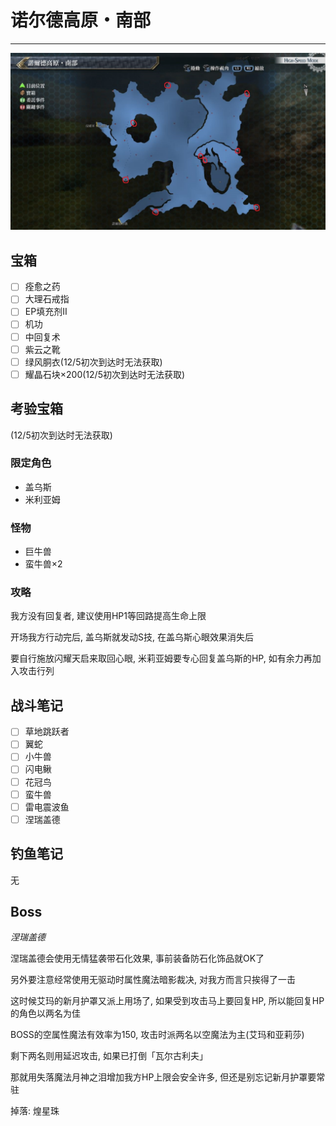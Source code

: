 # 诺尔德高原・南部

---

![诺尔德高原・南部](../images/map_诺尔德高原・南部.jpg)

## 宝箱

- [ ]  痊愈之药
- [ ]  大理石戒指
- [ ]  EP填充剂II
- [ ]  机功
- [ ]  中回复术
- [ ]  紫云之靴
- [ ]  绿风胴衣(12/5初次到达时无法获取)
- [ ]  耀晶石块×200(12/5初次到达时无法获取)

## 考验宝箱

(12/5初次到达时无法获取)

### 限定角色

- 盖乌斯
- 米利亚姆 

### 怪物

- 巨牛兽
- 蛮牛兽×2

### 攻略

我方没有回复者, 建议使用HP1等回路提高生命上限

开场我方行动完后, 盖乌斯就发动S技, 在盖乌斯心眼效果消失后

要自行施放闪耀天启来取回心眼, 米莉亚姆要专心回复盖乌斯的HP, 如有余力再加入攻击行列

## 战斗笔记

- [ ] 草地跳跃者
- [ ] 翼蛇
- [ ] 小牛兽
- [ ] 闪电鳅
- [ ] 花冠鸟
- [ ] 蛮牛兽
- [ ] 雷电震波鱼
- [ ] 涅瑞盖德

## 钓鱼笔记

无

## Boss

*涅瑞盖德*

涅瑞盖德会使用无情猛袭带石化效果, 事前装备防石化饰品就OK了

另外要注意经常使用无驱动时属性魔法暗影裁决, 对我方而言只挨得了一击

这时候艾玛的新月护罩又派上用场了, 如果受到攻击马上要回复HP, 所以能回复HP的角色以两名为佳

BOSS的空属性魔法有效率为150, 攻击时派两名以空魔法为主(艾玛和亚莉莎)

剩下两名则用延迟攻击, 如果已打倒「瓦尔古利夫」

那就用失落魔法月神之泪增加我方HP上限会安全许多, 但还是别忘记新月护罩要常驻

掉落: 煌星珠